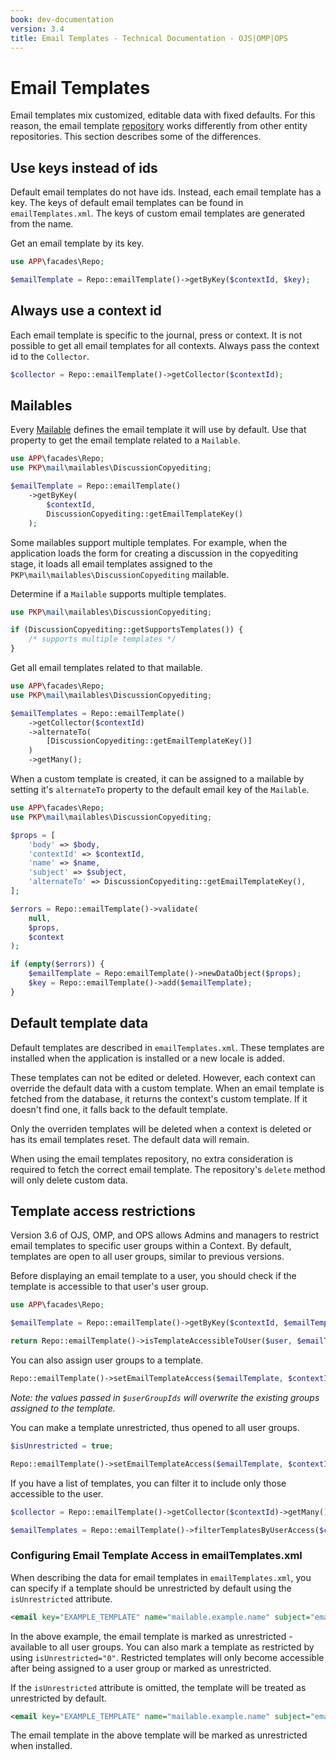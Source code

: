 ```yaml
---
book: dev-documentation
version: 3.4
title: Email Templates - Technical Documentation - OJS|OMP|OPS
---
```


# Email Templates

Email templates mix customized, editable data with fixed defaults. For this reason, the email template [repository](./architecture-repositories) works differently from other entity repositories. This section describes some of the differences.

## Use keys instead of ids

Default email templates do not have ids. Instead, each email template has a key. The keys of default email templates can be found in `emailTemplates.xml`. The keys of custom email templates are generated from the name.

Get an email template by its key.

```php
use APP\facades\Repo;

$emailTemplate = Repo::emailTemplate()->getByKey($contextId, $key);
```

## Always use a context id

Each email template is specific to the journal, press or context. It is not possible to get all email templates for all contexts. Always pass the context id to the `Collector`.

```php
$collector = Repo::emailTemplate()->getCollector($contextId);
```


## Mailables

Every [Mailable](./utilities-email.md) defines the email template it will use by default. Use that property to get the email template related to a `Mailable`.

```php
use APP\facades\Repo;
use PKP\mail\mailables\DiscussionCopyediting;

$emailTemplate = Repo::emailTemplate()
    ->getByKey(
        $contextId,
        DiscussionCopyediting::getEmailTemplateKey()
    );
```

Some mailables support multiple templates. For example, when the application loads the form for creating a discussion in the copyediting stage, it loads all email templates assigned to the `PKP\mail\mailables\DiscussionCopyediting` mailable.

Determine if a `Mailable` supports multiple templates.

```php
use PKP\mail\mailables\DiscussionCopyediting;

if (DiscussionCopyediting::getSupportsTemplates()) {
    /* supports multiple templates */
}
```

Get all email templates related to that mailable.

```php
use APP\facades\Repo;
use PKP\mail\mailables\DiscussionCopyediting;

$emailTemplates = Repo::emailTemplate()
    ->getCollector($contextId)
    ->alternateTo(
        [DiscussionCopyediting::getEmailTemplateKey()]
    )
    ->getMany();
```

When a custom template is created, it can be assigned to a mailable by setting it's `alternateTo` property to the default email key of the `Mailable`.

```php
use APP\facades\Repo;
use PKP\mail\mailables\DiscussionCopyediting;

$props = [
    'body' => $body,
    'contextId' => $contextId,
    'name' => $name,
    'subject' => $subject,
    'alternateTo' => DiscussionCopyediting::getEmailTemplateKey(),
];

$errors = Repo::emailTemplate()->validate(
    null,
    $props,
    $context
);

if (empty($errors)) {
    $emailTemplate = Repo:emailTemplate()->newDataObject($props);
    $key = Repo::emailTemplate()->add($emailTemplate);
}
```

## Default template data

Default templates are described in `emailTemplates.xml`. These templates are installed when the application is installed or a new locale is added.

These templates can not be edited or deleted. However, each context can override the default data with a custom template. When an email template is fetched from the database, it returns the context's custom template. If it doesn't find one, it falls back to the default template.

Only the overriden templates will be deleted when a context is deleted or has its email templates reset. The default data will remain.

When using the email templates repository, no extra consideration is required to fetch the correct email template. The repository's `delete` method will only delete custom data.

## Template access restrictions

Version 3.6 of OJS, OMP, and OPS allows Admins and managers to restrict email templates to specific user groups within a Context. By default, templates are open to all user groups, similar to previous versions.

Before displaying an email template to a user, you should check if the template is accessible to that user's user group.

```php
use APP\facades\Repo;

$emailTemplate = Repo::emailTemplate()->getByKey($contextId, $emailTemplateKey());

return Repo::emailTemplate()->isTemplateAccessibleToUser($user, $emailTemplate, $contextId) ? $emailTemplate : null;
```

You can also assign user groups to a template.

```php
Repo::emailTemplate()->setEmailTemplateAccess($emailTemplate, $contextId, $userGroupIds);
```

*Note: the values passed in `$userGroupIds` will overwrite the existing groups assigned to the template.*

You can make a template unrestricted, thus opened to all user groups.

```php
$isUnrestricted = true;

Repo::emailTemplate()->setEmailTemplateAccess($emailTemplate, $contextId, null, $isUnrestricted);
```

If you have a list of templates, you can filter it to include only those accessible to the user.

```php
$collector = Repo::emailTemplate()->getCollector($contextId)->getMany();

$emailTemplates = Repo::emailTemplate()->filterTemplatesByUserAccess($collector, $user, $contextId);
```

### Configuring Email Template Access in emailTemplates.xml

When describing the data for email templates in `emailTemplates.xml`, you can specify if a template should be unrestricted by default using the `isUnrestricted` attribute.

```xml
<email key="EXAMPLE_TEMPLATE" name="mailable.example.name" subject="emails.example.subject" body="emails.example.body" isUnrestricted="1"/>
```

In the above example, the email template is marked as unrestricted - available to all user groups. You can also mark a template as restricted by using `isUnrestricted="0"`. Restricted templates will only become accessible after being assigned to a user group or marked as unrestricted.

If the `isUnrestricted` attribute is omitted, the template will be treated as unrestricted by default.

```xml
<email key="EXAMPLE_TEMPLATE" name="mailable.example.name" subject="emails.example.subject" body="emails.example.body" />
```

The email template in the above template will be marked as unrestricted when installed.

